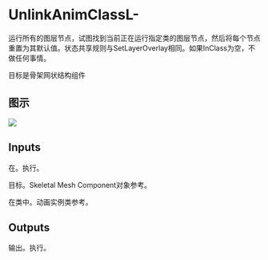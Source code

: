 # UnlinkAnimClassL-

运行所有的图层节点，试图找到当前正在运行指定类的图层节点，然后将每个节点重置为其默认值。状态共享规则与SetLayerOverlay相同。如果InClass为空，不做任何事情。

目标是骨架网状结构组件

## 图示

![]($-20221218-18260125.png)

## Inputs

在。执行。

目标。Skeletal Mesh Component对象参考。

在类中。动画实例类参考。 

## Outputs

输出。执行。
